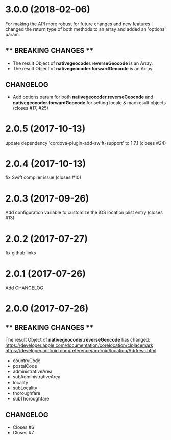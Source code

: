 # 3.0.0 (2018-02-06)

For making the API more robust for future changes and new features I changed the return type of both methods to an array and added an 'options' param.

## ** BREAKING CHANGES **
- The result Object of __nativegeocoder.reverseGeocode__ is an Array.
- The result Object of __nativegeocoder.forwardGeocode__ is an Array.

## CHANGELOG
- Add options param for both __nativegeocoder.reverseGeocode__ and __nativegeocoder.forwardGeocode__ for setting locale & max result objects (closes #17, #25)

# 2.0.5 (2017-10-13)

update dependency 'cordova-plugin-add-swift-support' to 1.7.1 (closes #24)

# 2.0.4 (2017-10-13)

fix Swift compiler issue (closes #10)

# 2.0.3 (2017-09-26)

Add configuration variable to customize the iOS location plist entry (closes #13)

# 2.0.2 (2017-07-27)

fix github links

# 2.0.1 (2017-07-26)

Add CHANGELOG

# 2.0.0 (2017-07-26)

## ** BREAKING CHANGES **

The result Object of __nativegeocoder.reverseGeocode__ has changed:
https://developer.apple.com/documentation/corelocation/clplacemark
https://developer.android.com/reference/android/location/Address.html

- countryCode
- postalCode
- administrativeArea
- subAdministrativeArea
- locality
- subLocality
- thoroughfare
- subThoroughfare

## CHANGELOG
- Closes #6
- Closes #7 
